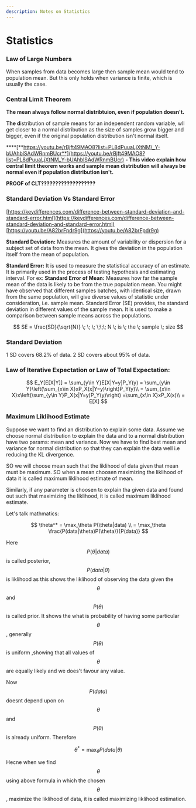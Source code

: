 ```yaml
---
description: Notes on Statistics
---
```


# Statistics

### Law of Large Numbers <a id="standard-deviation-vs-standard-error"></a>

When samples from data becomes large then sample mean would tend to population mean. But this only holds when variance is finite, which is usually the case.

### Central Limit Theorem

**The mean always follow normal distribtuion, even if population doesn't.** 

**The d**istribution of sample means for an independent random variable, wll get closer to a normal distribution as the size of samples grow bigger and bigger, even if the original population distribution isn't normal itself. 

\*\*\*\*[**https://youtu.be/rBjft49MAO8?list=PL8dPuuaLjXtNM\_Y-bUAhblSAdWRnmBUcr**](https://youtu.be/rBjft49MAO8?list=PL8dPuuaLjXtNM_Y-bUAhblSAdWRnmBUcr) **- This video explain how central limit theorem works and sample mean distribution will always be normal even if population distribution isn't.**

**PROOF of CLT???????????????????**

### Standard Deviation Vs Standard Error <a id="standard-deviation-vs-standard-error"></a>

​[https://keydifferences.com/difference-between-standard-deviation-and-standard-error.html](https://keydifferences.com/difference-between-standard-deviation-and-standard-error.html) [https://youtu.be/A82brFpdr9g](https://youtu.be/A82brFpdr9g)​

**Standard Deviation:** Measures the amount of variability or dispersion for a subject set of data from the mean. It gives the deviation in the population itself from the mean of population. 

**Standard Error:** It is used to measure the statistical accuracy of an estimate. It is primarily used in the process of testing hypothesis and estimating interval. For ex: **Standard Error of Mean:** Measures how far the sample mean of the data is likely to be from the true population mean. You might have observed that different samples batches, with identical size, drawn from the same population, will give diverse values of statistic under consideration, i.e. sample mean. Standard Error \(SE\) provides, the standard deviation in different values of the sample mean. It is used to make a comparison between sample means across the populations.​  

$$
SE = \frac{SD}{\sqrt{N}} \; \; \; \;\;\; N \; is \; the \; sample \; size
$$

### Standard Deviation <a id="standard-deviation"></a>

1 SD covers 68.2% of data. 2 SD covers about 95% of data.

### Law of Iterative Expectation or Law of Total Expectation:

$$
E_Y[E[X|Y]] = \sum_{y\in Y}E[X|Y=y]P_Y(y) = \sum_{y\in Y}\left(\sum_{x\in X}xP_X(x|Y=y)\right)P_Y(y)\\ = \sum_{x\in X}x\left(\sum_{y\in Y}P_X(x|Y=y)P_Y(y)\right) =\sum_{x\in X}xP_X(x)\\ = E[X]
$$

### Maximum Liklihood Estimate

Suppose we want to find an distribution to explain some data. Assume we choose normal distribution to explain the data and to a normal distribution have two params: mean and variance. Now we have to find best mean and variance for normal distribution so that they can explain the data well i.e reducing the KL divergence.   
  
SO we will choose mean such that the liklihood of data given that mean must be maximum. SO when a mean choosen maximizing the liklihood of data it is called maximum liklihood estimate of mean.   
  
Similarly, if any parameter is choosen to explain tha given data and found out such that maximizing the liklihood, it is called maximum liklihood estimate.   


Let's talk mathmatics:

$$
\theta^* = \max_\theta  P(\theta|data) \\
 = \max_\theta \frac{P(data|\theta)P(\theta)}{P(data)}
$$

Here $$P(\theta|data)$$ is called posterior, $$P(data|\theta)$$ is liklihood as this shows the liklihood of observing the data given the $$\theta$$ and $$P(\theta)$$ is called prior. It shows the what is probability of having some particular $$\theta$$ , generally $$P(\theta)$$ is uniform ,showing that all values of $$\theta$$ are equally likely and we does't favour any value. 

Now $$P(data)$$ doesnt depend upon on $$\theta$$and $$P(\theta)$$ is already uniform. Therefore

$$
\theta^* = \max_\theta P(data| \theta)
$$

Hecne when we find $$\theta$$ using above formula in which the chosen $$\theta$$, maximize the liklihood of data, it is called maximizing liklihood estimation. 

